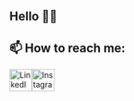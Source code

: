 ## Hello 👋😄



<!--
**annechh/annechh** is a ✨ _special_ ✨ repository because its `README.md` (this file) appears on your GitHub profile.

Here are some ideas to get you started:

- 🔭 I’m currently working on ...
- 🌱 I’m currently learning ...
- 👯 I’m looking to collaborate on ...
- 🤔 I’m looking for help with ...
- 💬 Ask me about ...
- 📫 How to reach me: ...
- 😄 Pronouns: ...
- ⚡ Fun fact: ...
-->

📫 How to reach me:
---
<div style="display: flex;">
<a href="https://www.linkedin.com/in/yourprofile](https://www.linkedin.com/in/anne-cathrine-hauge-b893bbb3/">
    <img src="https://upload.wikimedia.org/wikipedia/commons/c/ca/LinkedIn_logo_initials.png" alt="LinkedIn" width="40" height="40"/>
</a>

<a href="https://www.instagram.com/skofant/">
    <img src="https://upload.wikimedia.org/wikipedia/commons/a/a5/Instagram_icon.png" alt="Instagram" width="40" height="40"/>
</a>
</div>
